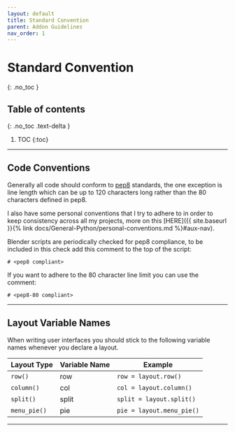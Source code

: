 ```yaml
---
layout: default
title: Standard Convention
parent: Addon Guidelines
nav_order: 1
---
```


# Standard Convention
{: .no_toc }

## Table of contents
{: .no_toc .text-delta }

1. TOC
{:toc}

---

## Code Conventions

Generally all code should conform to [pep8](https://www.python.org/dev/peps/pep-0008/) standards, the one exception is line length which can be up to 120 characters long rather than the 80 characters defined in pep8. 

I also have some personal conventions that I try to adhere to in order to keep consistency across all my projects, more on this [HERE]({{ site.baseurl }}{% link docs/General-Python/personal-conventions.md %}#aux-nav).

Blender scripts are periodically checked for pep8 compliance, to be included in this check add this comment to the top of the script:

`# <pep8 compliant>`

If you want to adhere to the 80 character line limit you can use the comment:

`# <pep8-80 compliant>`

---

## Layout Variable Names

When writing user interfaces you should stick to the following variable names whenever you declare a layout.

Layout Type | Variable Name | Example
------------  | ------------- | ------------
`row()` | row | `row = layout.row()`
`column()` | col  | `col = layout.column()`
`split()` | split  | `split = layout.split()`
`menu_pie()` | pie | `pie = layout.menu_pie()`

---

